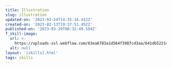 ```yaml
---
title: Illustration
slug: illustration
updated-on: '2023-03-24T14:35:16.412Z'
created-on: '2023-02-13T19:37:51.452Z'
published-on: '2023-03-29T00:32:49.504Z'
f_skill-image:
  url: >-
    https://uploads-ssl.webflow.com/63ea6783a1d564f3987cd3aa/641db52214f449989bbcf909_illustration.png
  alt: null
layout: '[skills].html'
tags: skills
---
```



